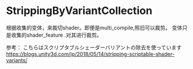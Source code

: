 # StrippingByVariantCollection

根据收集的变体，来裁切shader。即便是multi_compile,照旧可以裁剪。
变体只是收集的shader_feature .对其进行裁剪。

参考：
こちらはスクリプタブルシェーダーバリアントの除去を使っています<br />
https://blogs.unity3d.com/jp/2018/05/14/stripping-scriptable-shader-variants/
